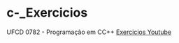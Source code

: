# c-_Exercicios

UFCD 0782 - Programação em CC++
[Exercicios Youtube](https://www.youtube.com/watch?v=6mt54YIb96g&list=PLvQSG8B7sh6mQZLQw-KfhIsjghH5-3oDp&ab_channel=CodingHomework)

